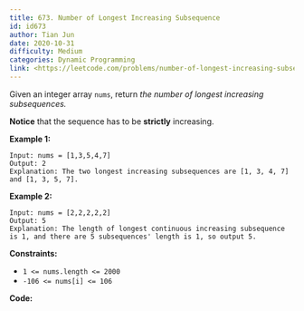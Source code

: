 ```yaml
---
title: 673. Number of Longest Increasing Subsequence
id: id673
author: Tian Jun
date: 2020-10-31
difficulty: Medium
categories: Dynamic Programming
link: <https://leetcode.com/problems/number-of-longest-increasing-subsequence/description/>
---
```


Given an integer array `nums`, return _the number of longest increasing
subsequences._

**Notice** that the sequence has to be **strictly** increasing.



**Example 1:**
            
	Input: nums = [1,3,5,4,7]    
	Output: 2    
	Explanation: The two longest increasing subsequences are [1, 3, 4, 7] and [1, 3, 5, 7].    

**Example 2:**
            
	Input: nums = [2,2,2,2,2]    
	Output: 5    
	Explanation: The length of longest continuous increasing subsequence is 1, and there are 5 subsequences' length is 1, so output 5.        



**Constraints:**

  * `1 <= nums.length <= 2000`
  * `-106 <= nums[i] <= 106`


**Code:**
